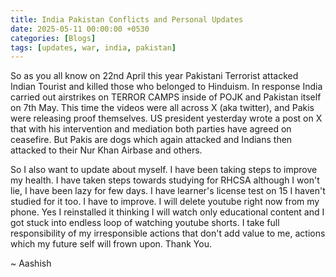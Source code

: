 ```yaml
---
title: India Pakistan Conflicts and Personal Updates
date: 2025-05-11 00:00:00 +0530
categories: [Blogs]
tags: [updates, war, india, pakistan]
---
```

So as you all know on 22nd April this year Pakistani Terrorist attacked Indian Tourist and killed those who belonged to Hinduism. In response India carried out airstrikes on TERROR CAMPS inside of POJK and Pakistan itself on 7th May. This time the videos were all across X (aka twitter), and Pakis were releasing proof themselves. US president yesterday wrote a post on X that with his intervention and mediation both parties have agreed on ceasefire. But Pakis are dogs which again attacked and Indians then attacked to their Nur Khan Airbase and others. 

So I also want to update about myself. I have been taking steps to improve my health. I have taken steps towards studying for RHCSA although I won't lie, I have been lazy for few days. I have learner's license test on 15 I haven't studied for it too. I have to improve. I will delete youtube right now from my phone. Yes I reinstalled it thinking I will watch only educational content and I got stuck into endless loop of watching youtube shorts. I take full responsibility of my irresponsible actions that don't add value to me, actions which my future self will frown upon. Thank You.

~ Aashish